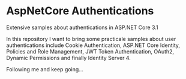 # AspNetCore Authentications
Extensive samples about authentications in ASP.NET Core 3.1

In this repository I want to bring some practicale samples about user authentications include Cookie Authentication, ASP.NET Core Identity, Policies and Role Management, JWT Token Authentication, OAuth2, Dynamic Permissions and finally Identity Server 4.

Following me and keep going...

